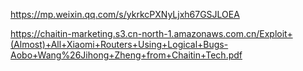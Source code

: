 https://mp.weixin.qq.com/s/ykrkcPXNyLjxh67GSJLOEA

https://chaitin-marketing.s3.cn-north-1.amazonaws.com.cn/Exploit+(Almost)+All+Xiaomi+Routers+Using+Logical+Bugs-Aobo+Wang%26Jihong+Zheng+from+Chaitin+Tech.pdf
